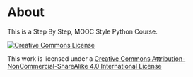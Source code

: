 # About

This is a Step By Step, MOOC Style Python Course.

[![Creative Commons License](https://i.creativecommons.org/l/by-nc-sa/4.0/88x31.png)](license.md)

This work is licensed under a [Creative Commons Attribution-NonCommercial-ShareAlike 4.0 International License](license.md)
